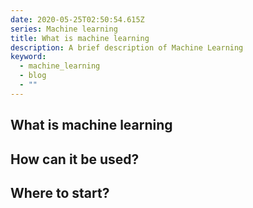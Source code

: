 ```yaml
---
date: 2020-05-25T02:50:54.615Z
series: Machine learning
title: What is machine learning
description: A brief description of Machine Learning
keyword:
  - machine_learning
  - blog
  - ""
---
```

## What is machine learning
## How can it be used?
## Where to start?